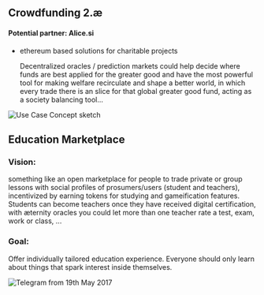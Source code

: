 ## Crowdfunding 2.æ
#### Potential partner: Alice.si 
* ethereum based solutions for charitable projects 
    
    Decentralized oracles / prediction markets could help decide where funds are best applied for the greater good and have the most powerful tool for making welfare recirculate and shape a better world, in which every trade there is an slice for that global greater good fund, acting as a society balancing tool...


![Use Case Concept sketch](https://github.com/aeternity/wiki/blob/master/AE-Crowdfund.png)


## Education Marketplace

### Vision:

something like an open marketplace for people to trade private or group lessons with social profiles of prosumers/users (student and teachers), incentivized by earning tokens for studying and gameification features. 
Students can become teachers once they have received digital certification, with æternity oracles you could let more than one teacher rate a test, exam, work or class, ...

### Goal:

Offer individually tailored education experience. Everyone should only learn about things that spark interest inside themselves.

![Telegram from 19th May 2017](https://github.com/aeternity/wiki/blob/master/Screen%20Shot%202017-05-19%20at%207.58.30%20PM.png)


